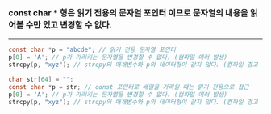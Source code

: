 ### const char * 형은 읽기 전용의 문자열 포인터 이므로 문자열의 내용을 읽어볼 수만 있고 변경할 수 없다. ###
___
```c
const char *p = "abcde"; // 읽기 전용 문자열 포인터
p[0] = 'A'; // p가 가리키는 문자열을 변경할 수 없다. (컴파일 에러 발생)
strcpy(p, "xyz"); // strcpy의 매개변수와 p의 데이터형이 같지 않다. (컴파일 경고 발생)
```

```c
char str[64] = "";
const char *p = str; // const 포인터로 배열을 가리킬 때는 읽기 전용으로 접근
p[0] = 'A'; // p가 가리키는 문자열을 변경할 수 없다. (컴파일 에러 발생)
strcpy(p, "xyz"); // strcpy의 매개변수와 p의 데이터형이 같지 않다. (컴파일 경고 발생)
```